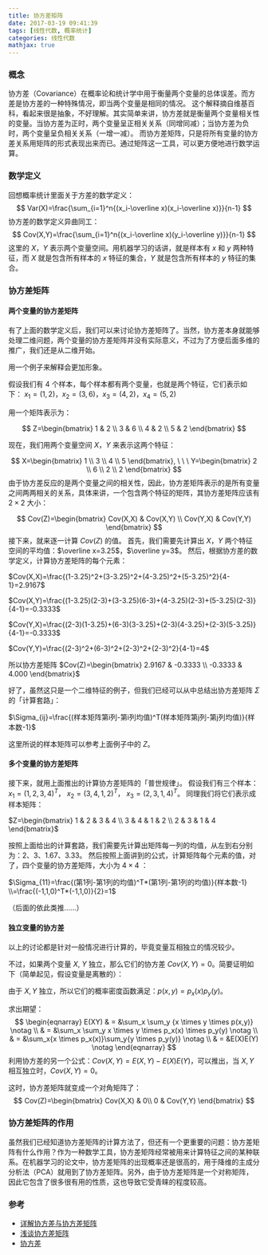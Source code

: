 ```yaml
---
title: 协方差矩阵
date: 2017-03-19 09:41:39
tags: [线性代数, 概率统计]
categories: 线性代数
mathjax: true
---
```


### 概念
协方差（Covariance）在概率论和统计学中用于衡量两个变量的总体误差。而方差是协方差的一种特殊情况，即当两个变量是相同的情况。
这个解释摘自维基百科，看起来很是抽象，不好理解。其实简单来讲，协方差就是衡量两个变量相关性的变量。当协方差为正时，两个变量呈正相关关系（同增同减）；当协方差为负时，两个变量呈负相关关系（一增一减）。
而协方差矩阵，只是将所有变量的协方差关系用矩阵的形式表现出来而已。通过矩阵这一工具，可以更方便地进行数学运算。
<!--more-->

### 数学定义

回想概率统计里面关于方差的数学定义：
$$
Var(X)=\frac{\sum_{i=1}^n{(x_i-\overline x)(x_i-\overline x)}}{n-1}
$$
协方差的数学定义异曲同工：
$$
Cov(X,Y)=\frac{\sum_{i=1}^n{(x_i-\overline x)(y_i-\overline y)}}{n-1}
$$
这里的 $X$，$Y$ 表示两个变量空间。用机器学习的话讲，就是样本有 $x$ 和 $y$ 两种特征，而 $X$ 就是包含所有样本的 $x$ 特征的集合，$Y$ 就是包含所有样本的 $y$ 特征的集合。

### 协方差矩阵
#### 两个变量的协方差矩阵
有了上面的数学定义后，我们可以来讨论协方差矩阵了。当然，协方差本身就能够处理二维问题，两个变量的协方差矩阵并没有实际意义，不过为了方便后面多维的推广，我们还是从二维开始。

用一个例子来解释会更加形象。

假设我们有 4 个样本，每个样本都有两个变量，也就是两个特征，它们表示如下：
$x_1=(1,2)$，$x_2=(3,6)$，$x_3=(4,2)$，$x_4=(5,2)$

用一个矩阵表示为：

$$
Z=\begin{bmatrix}
1 & 2 \\
3 & 6 \\
4 & 2 \\
5 & 2
\end{bmatrix}
$$

现在，我们用两个变量空间 $X$，$Y$ 来表示这两个特征：

$$
X=\begin{bmatrix} 1 \\ 3 \\ 4 \\ 5 \end{bmatrix},  \ \ \    Y=\begin{bmatrix} 2 \\ 6 \\ 2 \\ 2 \end{bmatrix}
$$
由于协方差反应的是两个变量之间的相关性，因此，协方差矩阵表示的是所有变量之间两两相关的关系，具体来讲，一个包含两个特征的矩阵，其协方差矩阵应该有 $2 \times 2$ 大小：

$$
Cov(Z)=\begin{bmatrix} Cov(X,X) & Cov(X,Y) \\ Cov(Y,X) & Cov(Y,Y) \end{bmatrix}
$$
接下来，就来逐一计算 $Cov(Z)$ 的值。
首先，我们需要先计算出 $X$，$Y$ 两个特征空间的平均值：$\overline x=3.25$，$\overline y=3$。
然后，根据协方差的数学定义，计算协方差矩阵的每个元素：

$Cov(X,X)=\frac{(1-3.25)^2+(3-3.25)^2+(4-3.25)^2+(5-3.25)^2}{4-1}=2.9167$

$Cov(X,Y)=\frac{(1-3.25)(2-3)+(3-3.25)(6-3)+(4-3.25)(2-3)+(5-3.25)(2-3)}{4-1}=-0.3333$

$Cov(Y,X)=\frac{(2-3)(1-3.25)+(6-3)(3-3.25)+(2-3)(4-3.25)+(2-3)(5-3.25)}{4-1}=-0.3333$

$Cov(Y,Y)=\frac{(2-3)^2+(6-3)^2+(2-3)^2+(2-3)^2}{4-1}=4$

所以协方差矩阵 $Cov(Z)=\begin{bmatrix} 2.9167 & -0.3333 \\ -0.3333 & 4.000 \end{bmatrix}$

好了，虽然这只是一个二维特征的例子，但我们已经可以从中总结出协方差矩阵 $\Sigma​$ 的「计算套路」：

$\Sigma_{ij}=\frac{(样本矩阵第i列-第i列均值)^T(样本矩阵第j列-第j列均值)}{样本数-1}$

这里所说的样本矩阵可以参考上面例子中的 $Z$。

#### 多个变量的协方差矩阵
接下来，就用上面推出的计算协方差矩阵的「普世规律」。
假设我们有三个样本：
$x_1=(1,2,3,4)^T$， $x_2=(3,4,1,2)^T$， $x_3=(2,3,1,4)^T$。
同理我们将它们表示成样本矩阵：

$Z=\begin{bmatrix} 1 & 2 & 3 & 4 \\ 3 & 4 & 1 & 2 \\ 2 & 3 & 1 & 4  \end{bmatrix}​$

按照上面给出的计算套路，我们需要先计算出矩阵每一列的均值，从左到右分别为：2、3、1.67、3.33。
然后按照上面讲到的公式，计算矩阵每个元素的值，对了，四个变量的协方差矩阵，大小为 $4 \times 4$ ：

$\Sigma_{11}=\frac{(第1列-第1列的均值)^T*(第1列-第1列的均值)}{样本数-1}  \\=\frac{(-1,1,0)^T*(-1,1,0)}{2}=1​$

（后面的依此类推......）

#### 独立变量的协方差

以上的讨论都是针对一般情况进行计算的，毕竟变量互相独立的情况较少。

不过，如果两个变量 $X$, $Y$ 独立，那么它们的协方差 $Cov(X,Y) = 0$。简要证明如下（简单起见，假设变量是离散的）：

由于 $X, Y$ 独立，所以它们的概率密度函数满足：$p(x,y)=p_x(x)p_y(y)$。

求出期望：
$$
\begin{eqnarray} E(XY) & = &\sum_x \sum_y {x \times y \times p(x,y)} \notag \\
& = &\sum_x \sum_y x \times y \times p_x(x) \times p_y(y) \notag \\
& = &\sum_x{x \times p_x(x)}\sum_y{y \times p_y(y)} \notag \\
& = &E(X)E(Y) \notag
\end{eqnarray}
$$
利用协方差的另一个公式：$Cov(X,Y)=E(X,Y)-E(X)E(Y)$，可以推出，当 $X, Y$ 相互独立时，$Cov(X, Y)=0$。

这时，协方差矩阵就变成一个对角矩阵了：
$$
Cov(Z)=\begin{bmatrix} Cov(X,X) & 0\\ 0 & Cov(Y,Y) \end{bmatrix}
$$

### 协方差矩阵的作用

虽然我们已经知道协方差矩阵的计算方法了，但还有一个更重要的问题：协方差矩阵有什么作用？作为一种数学工具，协方差矩阵经常被用来计算特征之间的某种联系。在机器学习的论文中，协方差矩阵的出现概率还是很高的，用于降维的主成分分析法（PCA）就用到了协方差矩阵。另外，由于协方差矩阵是一个对称矩阵，因此它包含了很多很有用的性质，这也导致它受青睐的程度较高。

### 参考
+ [详解协方差与协方差矩阵](http://blog.csdn.net/ybdesire/article/details/6270328)
+ [浅谈协方差矩阵](http://pinkyjie.com/2010/08/31/covariance/)
+ [协方差](https://zh.wikipedia.org/wiki/%E5%8D%8F%E6%96%B9%E5%B7%AE)




